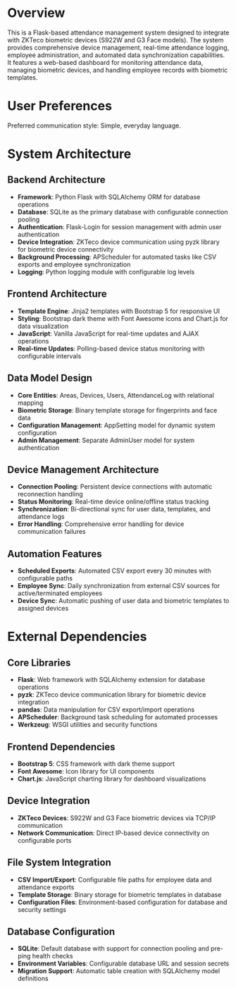 # Overview

This is a Flask-based attendance management system designed to integrate with ZKTeco biometric devices (S922W and G3 Face models). The system provides comprehensive device management, real-time attendance logging, employee administration, and automated data synchronization capabilities. It features a web-based dashboard for monitoring attendance data, managing biometric devices, and handling employee records with biometric templates.

# User Preferences

Preferred communication style: Simple, everyday language.

# System Architecture

## Backend Architecture
- **Framework**: Python Flask with SQLAlchemy ORM for database operations
- **Database**: SQLite as the primary database with configurable connection pooling
- **Authentication**: Flask-Login for session management with admin user authentication
- **Device Integration**: ZKTeco device communication using pyzk library for biometric device connectivity
- **Background Processing**: APScheduler for automated tasks like CSV exports and employee synchronization
- **Logging**: Python logging module with configurable log levels

## Frontend Architecture
- **Template Engine**: Jinja2 templates with Bootstrap 5 for responsive UI
- **Styling**: Bootstrap dark theme with Font Awesome icons and Chart.js for data visualization
- **JavaScript**: Vanilla JavaScript for real-time updates and AJAX operations
- **Real-time Updates**: Polling-based device status monitoring with configurable intervals

## Data Model Design
- **Core Entities**: Areas, Devices, Users, AttendanceLog with relational mapping
- **Biometric Storage**: Binary template storage for fingerprints and face data
- **Configuration Management**: AppSetting model for dynamic system configuration
- **Admin Management**: Separate AdminUser model for system authentication

## Device Management Architecture
- **Connection Pooling**: Persistent device connections with automatic reconnection handling
- **Status Monitoring**: Real-time device online/offline status tracking
- **Synchronization**: Bi-directional sync for user data, templates, and attendance logs
- **Error Handling**: Comprehensive error handling for device communication failures

## Automation Features
- **Scheduled Exports**: Automated CSV export every 30 minutes with configurable paths
- **Employee Sync**: Daily synchronization from external CSV sources for active/terminated employees
- **Device Sync**: Automatic pushing of user data and biometric templates to assigned devices

# External Dependencies

## Core Libraries
- **Flask**: Web framework with SQLAlchemy extension for database operations
- **pyzk**: ZKTeco device communication library for biometric device integration
- **pandas**: Data manipulation for CSV export/import operations
- **APScheduler**: Background task scheduling for automated processes
- **Werkzeug**: WSGI utilities and security functions

## Frontend Dependencies
- **Bootstrap 5**: CSS framework with dark theme support
- **Font Awesome**: Icon library for UI components
- **Chart.js**: JavaScript charting library for dashboard visualizations

## Device Integration
- **ZKTeco Devices**: S922W and G3 Face biometric devices via TCP/IP communication
- **Network Communication**: Direct IP-based device connectivity on configurable ports

## File System Integration
- **CSV Import/Export**: Configurable file paths for employee data and attendance exports
- **Template Storage**: Binary storage for biometric templates in database
- **Configuration Files**: Environment-based configuration for database and security settings

## Database Configuration
- **SQLite**: Default database with support for connection pooling and pre-ping health checks
- **Environment Variables**: Configurable database URL and session secrets
- **Migration Support**: Automatic table creation with SQLAlchemy model definitions